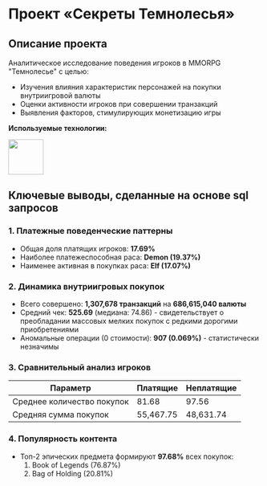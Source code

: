 # Проект «Секреты Темнолесья»

## Описание проекта

Аналитическое исследование поведения игроков в MMORPG "Темнолесье" с целью:
- Изучения влияния характеристик персонажей на покупки внутриигровой валюты
- Оценки активности игроков при совершении транзакций
- Выявления факторов, стимулирующих монетизацию игры

**Используемые технологии:**
  
<img src="https://user-images.githubusercontent.com/81221395/146988241-e9b117b4-745a-4d71-bc41-752e6f04f2b2.png" width="70">
  
## Ключевые выводы, сделанные на основе sql запросов

### 1. Платежные поведенческие паттерны
- Общая доля платящих игроков: **17.69%**
- Наиболее платежеспособная раса: **Demon (19.37%)**
- Наименее активная в покупках раса: **Elf (17.07%)**

### 2. Динамика внутриигровых покупок
- Всего совершено: **1,307,678 транзакций** на **686,615,040 валюты**
- Средний чек: **525.69** (медиана: 74.86) - свидетельствует о преобладании массовых мелких покупок с редкими дорогими приобретениями
- Аномальные операции (0 стоимости): **907 (0.069%)** - статистически незначимы

### 3. Сравнительный анализ игроков
| Параметр | Платящие | Неплатящие |
|----------|----------|------------|
| Среднее количество покупок | 81.68 | 97.56 |
| Средняя сумма покупок | 55,467.75 | 48,631.74 |

### 4. Популярность контента
- Топ-2 эпических предмета формируют **97.68%** всех покупок:
  1. Book of Legends (76.87%)
  2. Bag of Holding (20.81%)




